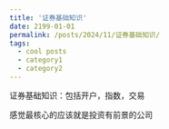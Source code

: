 ```yaml
---
title: '证券基础知识'
date: 2199-01-01
permalink: /posts/2024/11/证券基础知识/
tags:
  - cool posts
  - category1
  - category2
---
```


证券基础知识：包括开户，指数，交易


感觉最核心的应该就是投资有前景的公司
